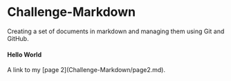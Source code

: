 # Challenge-Markdown
Creating a set of documents in markdown and managing them using Git and GitHub.

#### Hello World

<p> A link to my [page 2](Challenge-Markdown/page2.md).</P>
